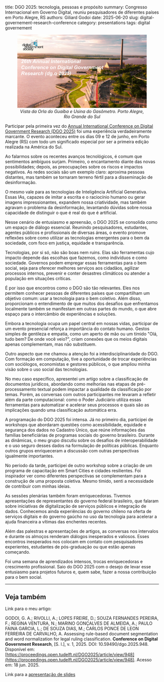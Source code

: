 title: DGO 2025: tecnologia, pessoas e propósito
summary: Congresso Internacional em Governo Digital, reuniu pesquisadores de diferentes países em Porto Alegre, RS
authors: Giliard Godoi
date: 2025-06-20
slug: digital-governement-research-conference
category: presentations
tags: digital governement

<figure id="fig-01">
    <img src="image.png" alt="Imagem de Divulgação." style="max-height: 400px;">
    <figcaption align="center">
        <em>Vista da Orla do Guaíba e Usina do Gasômetro. Porto Alegre, Rio Grande do Sul</em>
    </figcaption>
</figure>

Participar pela primeira vez do [Annual International Conference on Digital Government Research (DGO 2025\)](https://dgsociety.org/dgo-2025/) foi uma experiência verdadeiramente marcante. O evento aconteceu entre os dias 09 e 12 de junho, em Porto Alegre (RS) com todo um significado especial por ser a primeira edição realizada na América do Sul.

Ao falarmos sobre os recentes avanços tecnológicos, é comum que sentimentos ambíguos surjam. Primeiro, o encantamento diante das novas possibilidades; depois, as preocupações sobre os riscos e impactos negativos. As redes sociais são um exemplo claro: aproxima pessoas distantes, mas também se tornaram terreno fértil para a disseminação de desinformação.

O mesmo vale para as tecnologias de Inteligência Artificial Generativa. Essas IAs, capazes de imitar a escrita e o raciocínio humano ou gerar imagens impressionantes, expandem nossa criatividade, mas também agravam o problema da desinformação, levantando dúvidas sobre nossa capacidade de distinguir o que é real do que é artificial.

Nesse cenário de entusiasmo e apreensão, o DGO 2025 se consolida como um espaço de diálogo essencial. Reunindo pesquisadores, estudantes, agentes públicos e profissionais de diversas áreas, o evento promove reflexões sobre como utilizar as tecnologias emergentes para o bem da sociedade, com foco em justiça, equidade e transparência.

Tecnologias, por si só, não são boas nem ruins. Elas são ferramentas cujo impacto depende das escolhas que fazemos, como indivíduos e como sociedade. Governos podem empregar essas ferramentas para o bem social, seja para oferecer melhores serviços aos cidadãos, agilizar processos internos, prevenir e conter desastres climáticos ou atender a população em situações críticas.

É por isso que encontros como o DGO são tão relevantes. Eles nos permitem conhecer pessoas de diferentes países que compartilham um objetivo comum: usar a tecnologia para o bem coletivo. Além disso, proporcionam o entendimento de que muitos dos desafios que enfrentamos localmente também se manifestam em outras partes do mundo, o que abre espaço para o intercâmbio de experiências e soluções.

Embora a tecnologia ocupa um papel central em nossas vidas, participar de um evento presencial reforça a importância do contato humano. Gestos simples de gentileza e empatia, como um aperto de mão ou um tímido "Olá, tudo bem? De onde você veio?", criam conexões que os meios digitais apenas complementam, mas não substituem.

Outro aspecto que me chamou a atenção foi a interdisciplinaridade do DGO. Com formação em computação, tive a oportunidade de trocar experiências com sociólogos, economistas e gestores públicos, o que ampliou minha visão sobre o uso social das tecnologias.

No meu caso específico, apresentei um artigo sobre a classificação de documentos jurídicos, abordando como melhorias nas etapas de pré-processamento textual podem impactar a qualidade da classificação por temas. Porém, as conversas com outros participantes me levaram a refletir além da parte computacional: como o Poder Judiciário utiliza essas ferramentas para automatizar e acelerar seus processos e quais são as implicações quando uma classificação automática erra.

A programação do DGO 2025 foi intensa. Já no primeiro dia, participei de workshops que abordaram questões como acessibilidade, equidade e segurança dos dados no Cadastro Único, que reúne informações das famílias beneficiárias de programas sociais do governo brasileiro. Durante as dinâmicas, o meu grupo discutiu sobre os desafios de interoperabilidade e o uso seguro desses dados na formulação de políticas públicas. Enquanto outros grupos enriqueceram a discussão com outras perspectivas igualmente importantes.

No período da tarde, participei de outro workshop sobre a criação de um programa de capacitação em Smart Cities e cidades resilientes. Foi inspirador ver como diferentes perspectivas se complementam para a construção de uma proposta coletiva. Mesmo tímido, senti a necessidade de contribuir com minhas ideias.

As sessões plenárias também foram enriquecedoras. Tivemos apresentações de representantes do governo federal brasileiro, que falaram sobre iniciativas de digitalização de serviços públicos e integração de dados. Conhecemos ainda experiências do governo chileno na oferta de serviços digitais e do governo gaúcho no uso da tecnologia para acelerar a ajuda financeira a vítimas das enchentes recentes.

Além das palestras e apresentações de artigos, as conversas nos intervalos e durante os almoços renderam diálogos inesperados e valiosos. Esses encontros inesperados nos colocam em contato com pesquisadores experientes, estudantes de pós-graduação ou que estão apenas começando.

Foi uma semana de aprendizados intensos, trocas enriquecedoras e crescimento profissional. Saio do DGO 2025 com o desejo de levar esse entusiasmo para projetos futuros e, quem sabe, fazer a nossa contribuição para o bem social.

---

## Veja também

Link para o meu artigo:

GODOI, G. A.; RIVOLLI, A.; LOPES FREIRE, D.; SOUZA FERNANDES PEREIRA, F.; REGINA VENTURA, N.; MARINO GONÇALVES DE ALMEIDA, A.; PAULO FAINA GARCIA, L.; DE SOUZA DIAS, M.; CARLOS PONCE DE LEON FERREIRA DE CARVALHO, A. Assessing rule-based document segmentation and word normalization for legal ruling classification. **Conference on Digital Government Research**, [S. l.], v. 1, 2025. DOI: 10.59490/dgo.2025.948. Disponível em: [https://proceedings.open.tudelft.nl/DGO2025/article/view/948](https://proceedings.open.tudelft.nl/DGO2025/article/view/948). Acesso em: 18 jun. 2025.


Link para a [apresentação de slides](https://drive.google.com/file/d/1k0cGEVbp7-lRoRDHGeVqFN0sSuJc5Jfq/view?usp=sharing)